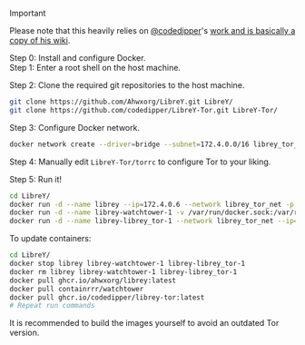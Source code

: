 > [!IMPORTANT]  
> Please note that this heavily relies on [@codedipper](https://github.com/codedipper)'s [work and is basically a copy of his wiki](https://github.com/codedipper/LibreY-Tor/wiki/LibreY-Tor-Proxy-‐-Prebuilt-images-with-run).


Step 0: Install and configure Docker.\
Step 1: Enter a root shell on the host machine.

Step 2: Clone the required git repositories to the host machine.

```sh
git clone https://github.com/Ahwxorg/LibreY.git LibreY/
git clone https://github.com/codedipper/LibreY-Tor.git LibreY-Tor/
```

Step 3: Configure Docker network.

```sh
docker network create --driver=bridge --subnet=172.4.0.0/16 librey_tor_net
```

Step 4: Manually edit `LibreY-Tor/torrc` to configure Tor to your liking.

Step 5: Run it!
```sh
cd LibreY/
docker run -d --name librey --ip=172.4.0.6 --network librey_tor_net -p 8080:8080 -e TZ="America/New_York" -e CONFIG_GOOGLE_DOMAIN="com" -e CONFIG_LANGUAGE="en" -e CONFIG_NUMBER_OF_RESULTS="10" -e CONFIG_INVIDIOUS_INSTANCE="https://inv.nadeko.net" -e CONFIG_DISABLE_BITTORRENT_SEARCH=false -e CONFIG_HIDDEN_SERVICE_SEARCH=false -e CONFIG_INSTANCE_FALLBACK=true -e CONFIG_RATE_LIMIT_COOLDOWN=25 -e CONFIG_CACHE_TIME=20 -e CONFIG_DISABLE_API=false -e CONFIG_TEXT_SEARCH_ENGINE="auto" -e CURLOPT_PROXY_ENABLED=true -e CURLOPT_PROXY="172.4.0.5:9050" -e CURLOPT_PROXYTYPE="CURLPROXY_SOCKS5_HOSTNAME" -e CURLOPT_USERAGENT="Mozilla/5.0 (Windows NT 10.0; Win64; x64; rv:125.0) Gecko/20100101 Firefox/125.0" -e CURLOPT_FOLLOWLOCATION=true -v ./nginx_logs:/var/log/nginx -v ./php_logs:/var/log/php84 --restart unless-stopped ghcr.io/ahwxorg/librey:latest
docker run -d --name librey-watchtower-1 -v /var/run/docker.sock:/var/run/docker.sock containrrr/watchtower
docker run -d --name librey-librey_tor-1 --network librey_tor_net --ip=172.4.0.5 -v $PWD/../LibreY-Tor/torrc:/etc/tor/torrc ghcr.io/codedipper/librey-tor:latest
```

To update containers:

```sh
cd LibreY/
docker stop librey librey-watchtower-1 librey-librey_tor-1
docker rm librey librey-watchtower-1 librey-librey_tor-1
docker pull ghcr.io/ahwxorg/librey:latest
docker pull containrrr/watchtower
docker pull ghcr.io/codedipper/librey-tor:latest
# Repeat run commands
```

It is recommended to build the images yourself to avoid an outdated Tor version.
